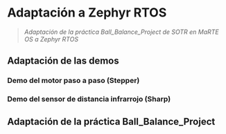 # Adaptación a Zephyr RTOS

> _Adaptación de la práctica Ball_Balance_Project de SOTR en MaRTE OS a Zephyr RTOS_

## Adaptación de las demos

### Demo del motor paso a paso (Stepper)

### Demo del sensor de distancia infrarrojo (Sharp)

## Adaptación de la práctica Ball_Balance_Project
